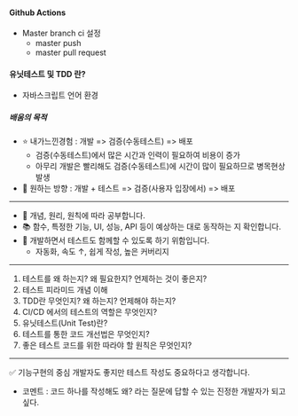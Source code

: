 #### Github Actions

- Master branch ci 설정
  - master push
  - master pull request

#### 유닛테스트 및 TDD 란?

- 자바스크립트 언어 환경

##### 배움의 목적

- ⭐️ 내가느낀경험 : 개발 => 검증(수동테스트) => 배포
  - 검증(수동테스트)에서 많은 시간과 인력이 필요하여 비용이 증가
  - 아무리 개발은 빨리해도 검증(수동테스트)에 시간이 많이 필요하므로 병목현상 발생
- 🍭 원하는 방향 : 개발 + 테스트 => 검증(사용자 입장에서) => 배포

---

- 📌 개념, 원리, 원칙에 따라 공부합니다.
- 📚 함수, 특정한 기능, UI, 성능, API 등이 예상하는 대로 동작하는 지 확인합니다.
- 📕 개발하면서 테스트도 함께할 수 있도록 하기 위함입니다.
  - 자동화, 속도 ↑, 쉽게 작성, 높은 커버리지

---

1. 테스트를 왜 하는지? 왜 필요한지? 언제하는 것이 좋은지?
2. 테스트 피라미드 개념 이해
3. TDD란 무엇인지? 왜 하는지? 언제해야 하는지?
4. CI/CD 에서의 테스트의 역할은 무엇인지?
5. 유닛테스트(Unit Test)란?
6. 테스트를 통한 코드 개선법은 무엇인지?
7. 좋은 테스트 코드를 위한 따라야 할 원칙은 무엇인지?

---

✅ 기능구현의 중심 개발자도 좋지만 테스트 작성도 중요하다고 생각합니다.

- 코멘트 : 코드 하나를 작성해도 왜? 라는 질문에 답할 수 있는 진정한 개발자가 되고 싶다.
